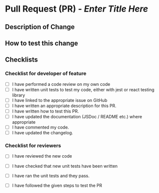 # Pull Request (PR) - *Enter Title Here*
## Description of Change

<!--
    Enter a description of your changes here.

    Perhaps write acceptance criteria in User Story manner such as the following:

    Give I am the owner of this repository,
    Then I would like a pull request template,
    So that pull requests can be better managed.

-->

## How to test this change

<!-- 
    Write a description of how this change can be tested by the reviewer of your PR
-->

## Checklists
### Checklist for developer of feature
- [ ] I have performed a code review on my own code
- [ ] I have written unit tests to test my code, either with jest or react testing library
- [ ] I have linked to the appropriate issue on GitHub
- [ ] I have written an appropriate description for this PR.
- [ ] I have written how to test this PR.
- [ ] I have updated the documentation (JSDoc / README etc.) where appropriate
- [ ] I have commented my code.
- [ ] I have updated the changelog.

### Checklist for reviewers
- [ ] I have reviewed the new code
- [ ] I have checked that new unit tests have been written
- [ ] I have ran the unit tests and they pass.
- [ ] I have followed the given steps to test the PR

